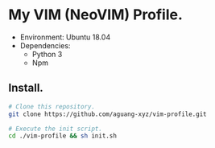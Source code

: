 # My VIM (NeoVIM) Profile.

* Environment: Ubuntu 18.04
* Dependencies:
  * Python 3
  * Npm
  
## Install.
  
```bash
# Clone this repository.
git clone https://github.com/aguang-xyz/vim-profile.git

# Execute the init script.
cd ./vim-profile && sh init.sh
```
